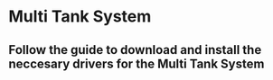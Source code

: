 # Multi Tank System
## Follow the guide to download and install the neccesary drivers for the Multi Tank System
